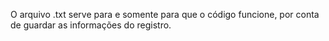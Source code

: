 O arquivo .txt serve para e somente para que o código funcione, por conta de guardar as informações do registro.
